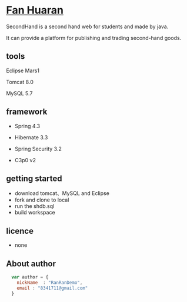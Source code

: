 # [Fan Huaran](https://github.com/FanHuaRan)
SecondHand is a second hand web for students and made by java.

It can provide a platform for publishing and trading second-hand goods.

## tools

Eclipse Mars1

Tomcat 8.0

MySQL 5.7

## framework

* Spring 4.3

* Hibernate 3.3

* Spring Security 3.2

* C3p0 v2

## getting started

* download tomcat、MySQL and Eclipse
* fork and clone to local
* run the shdb.sql
* build workspace

## licence
* none
## About author
```javascript
  var author = {
    nickName  : "RanRanDemo",
    email : "8341711@gmail.com"
  }
```
